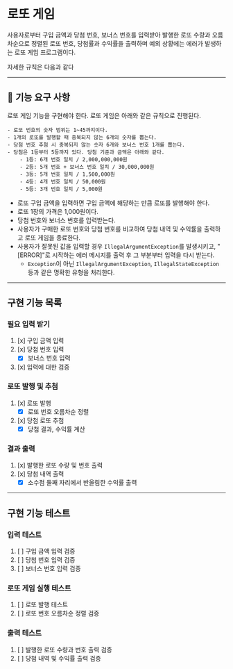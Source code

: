 # 로또 게임

사용자로부터 구입 금액과 당첨 번호, 보너스 번호를 입력받아 발행한 로또 수량과 오름차순으로 정렬된 로또 번호, 당첨률과 수익률을 출력하며 예외
상황에는 에러가 발생하는 로또 게임 프로그램이다.

자세한 규칙은 다음과 같다

---

## 🚀 기능 요구 사항

로또 게임 기능을 구현해야 한다. 로또 게임은 아래와 같은 규칙으로 진행된다.

```
- 로또 번호의 숫자 범위는 1~45까지이다.
- 1개의 로또를 발행할 때 중복되지 않는 6개의 숫자를 뽑는다.
- 당첨 번호 추첨 시 중복되지 않는 숫자 6개와 보너스 번호 1개를 뽑는다.
- 당첨은 1등부터 5등까지 있다. 당첨 기준과 금액은 아래와 같다.
    - 1등: 6개 번호 일치 / 2,000,000,000원
    - 2등: 5개 번호 + 보너스 번호 일치 / 30,000,000원
    - 3등: 5개 번호 일치 / 1,500,000원
    - 4등: 4개 번호 일치 / 50,000원
    - 5등: 3개 번호 일치 / 5,000원
```

- 로또 구입 금액을 입력하면 구입 금액에 해당하는 만큼 로또를 발행해야 한다.
- 로또 1장의 가격은 1,000원이다.
- 당첨 번호와 보너스 번호를 입력받는다.
- 사용자가 구매한 로또 번호와 당첨 번호를 비교하여 당첨 내역 및 수익률을 출력하고 로또 게임을 종료한다.
- 사용자가 잘못된 값을 입력할 경우 `IllegalArgumentException`를 발생시키고, "[ERROR]"로 시작하는 에러 메시지를 출력 후 그 부분부터 입력을 다시 받는다.
    - `Exception`이 아닌 `IllegalArgumentException`, `IllegalStateException` 등과 같은 명확한 유형을 처리한다.

---

## 구현 기능 목록

### 필요 입력 받기

1. [x] 구입 금액 입력
2. [x] 당첨 번호 입력
    - [x] 보너스 번호 입력

3. [x] 입력에 대한 검증

### 로또 발행 및 추첨

1. [x] 로또 발행
    - [x] 로또 번호 오름차순 정렬
2. [x] 당첨 로또 추첨
    - [x] 당첨 결과, 수익률 계산

### 결과 출력

1. [x] 발행한 로또 수량 및 번호 출력
2. [x] 당첨 내역 출력
    - [x] 소수점 둘째 자리에서 반올림한 수익률 출력

---

## 구현 기능 테스트

### 입력 테스트

1. [ ] 구입 금액 입력 검증
2. [ ] 당첨 번호 입력 검증
3. [ ] 보너스 번호 입력 검증

### 로또 게임 실행 테스트

1. [ ] 로또 발행 테스트
2. [ ] 로또 번호 오름차순 정렬 검증

### 출력 테스트

1. [ ] 발행한 로또 수량과 번호 출력 검증
2. [ ] 당첨 내역 및 수익률 출력 검증